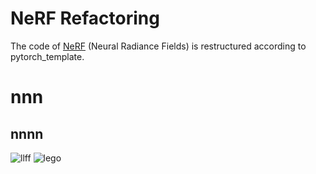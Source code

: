 NeRF Refactoring
=====
The code of [NeRF](https://arxiv.org/pdf/2003.08934.pdf) (Neural Radiance Fields) is restructured according to pytorch_template.

# nnn
## nnnn

![llff](https://github.com/PatrioticDedicated/Result/blob/main/gif/llff.gif)
![lego](https://user-images.githubusercontent.com/61340340/236772533-a7d382ab-2155-47f1-8c57-87efa8949ec2.gif)
